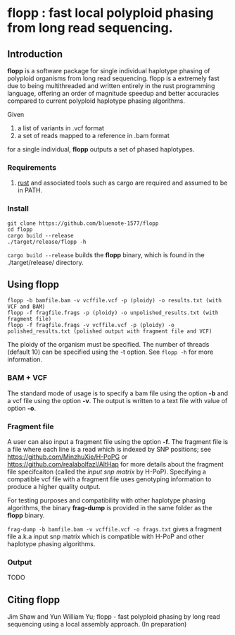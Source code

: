 # flopp : fast local polyploid phasing from long read sequencing.

## Introduction

**flopp** is a software package for single individual haplotype phasing of polyploid organisms from long read sequencing. flopp is a extremely fast due to being multithreaded and written entirely in the rust programming language, offering an order of magnitude speedup and better accuracies compared to current polyploid haplotype phasing algorithms. 

Given 

1. a list of variants in .vcf format
2. a set of reads mapped to a reference in .bam format

for a single individual, **flopp** outputs a set of phased haplotypes.

### Requirements 

1. [rust](https://www.rust-lang.org/tools/install) and associated tools such as cargo are required and assumed to be in PATH.
### Install

```
git clone https://github.com/bluenote-1577/flopp
cd flopp
cargo build --release
./target/release/flopp -h
```

`cargo build --release` builds the **flopp** binary, which is found in the ./target/release/ directory. 

## Using flopp

```
flopp -b bamfile.bam -v vcffile.vcf -p (ploidy) -o results.txt (with VCF and BAM)
flopp -f fragfile.frags -p (ploidy) -o unpolished_results.txt (with fragment file)
flopp -f fragfile.frags -v vcffile.vcf -p (ploidy) -o polished_results.txt (polished output with fragment file and VCF)
```
The ploidy of the organism must be specified. The number of threads (default 10) can be specified using the -t option. See `flopp -h` for more information.  

### BAM + VCF
The standard mode of usage is to specify a bam file using the option **-b** and a vcf file using the option **-v**. The output is written to a text file with value of option **-o**. 

### Fragment file
A user can also input a fragment file using the option **-f**. The fragment file is a file where each line is a read which is indexed by SNP positions; see https://github.com/MinzhuXie/H-PoPG or https://github.com/realabolfazl/AltHap for more details about the fragment file specifcaiton (called the *input snp matrix* by H-PoP). Specifying a compatible vcf file with a fragment file uses genotyping information to produce a higher quality output. 

For testing purposes and compatibility with other haplotype phasing algorithms, the binary **frag-dump** is provided in the same folder as the **flopp** binary. 

`frag-dump -b bamfile.bam -v vcffile.vcf -o frags.txt` gives a fragment file a.k.a input snp matrix which is compatible with H-PoP and other haplotype phasing algorithms. 

### Output

TODO

## Citing flopp

Jim Shaw and Yun William Yu; flopp - fast polyploid phasing by long read sequencing using a local assembly approach. (In preparation)


